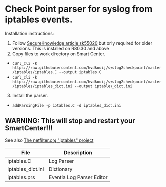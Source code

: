 # Check Point parser for syslog from iptables events.

Installation instructions:
1. Follow [SecureKnowledge article sk55020](https://supportcenter.checkpoint.com/supportcenter/portal?eventSubmit_doGoviewsolutiondetails=&solutionid=sk55020) but only required for older versions. This is installed on R80.30 and above
2. Copy files to work directory on Smart Center.
* ```curl_cli -k https://raw.githubusercontent.com/hvdkooij/syslog2checkpoint/master/iptables/iptables.C --output iptables.C```
* ```curl_cli -k https://raw.githubusercontent.com/hvdkooij/syslog2checkpoint/master/iptables/iptables_dict.ini --output iptables_dict.ini```
3. Install the parser.
* ```addParsingFile -p iptables.C -d iptables_dict.ini```

 ## WARNING: This will stop and restart your SmartCenter!!!
 
See also [The netfilter.org "iptables" project](https://netfilter.org/projects/iptables/index.html)

| File | Description |
| --- | --- |
| iptables.C | Log Parser |
| iptables_dict.ini | Dictionary |
| iptables.prs | Eventia Log Parser Editor |
